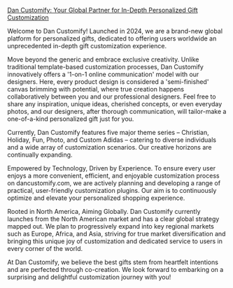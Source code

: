 [Dan Customify: Your Global Partner for In-Depth Personalized Gift Customization](https://www.dancustomify.com)

Welcome to Dan Customify! Launched in 2024, we are a brand-new global platform for personalized gifts, dedicated to offering users worldwide an unprecedented in-depth gift customization experience.

Move beyond the generic and embrace exclusive creativity. Unlike traditional template-based customization processes, Dan Customify innovatively offers a '1-on-1 online communication' model with our designers. Here, every product design is considered a 'semi-finished' canvas brimming with potential, where true creation happens collaboratively between you and our professional designers. Feel free to share any inspiration, unique ideas, cherished concepts, or even everyday photos, and our designers, after thorough communication, will tailor-make a one-of-a-kind personalized gift just for you.

Currently, Dan Customify features five major theme series – Christian, Holiday, Fun, Photo, and Custom Adidas – catering to diverse individuals and a wide array of customization scenarios. Our creative horizons are continually expanding.

Empowered by Technology, Driven by Experience. To ensure every user enjoys a more convenient, efficient, and enjoyable customization process on dancustomify.com, we are actively planning and developing a range of practical, user-friendly customization plugins. Our aim is to continuously optimize and elevate your personalized shopping experience.

Rooted in North America, Aiming Globally. Dan Customify currently launches from the North American market and has a clear global strategy mapped out. We plan to progressively expand into key regional markets such as Europe, Africa, and Asia, striving for true market diversification and bringing this unique joy of customization and dedicated service to users in every corner of the world.

At Dan Customify, we believe the best gifts stem from heartfelt intentions and are perfected through co-creation. We look forward to embarking on a surprising and delightful customization journey with you!
